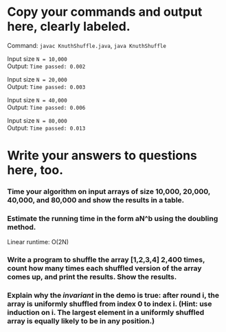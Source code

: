 # Copy your commands and output here, clearly labeled.

Command: `javac KnuthShuffle.java`,
         `java KnuthShuffle`

Input size `N = 10,000`        
Output: `Time passed: 0.002`

Input size `N = 20,000`        
Output: `Time passed: 0.003`

Input size `N = 40,000`        
Output: `Time passed: 0.006`

Input size `N = 80,000`        
Output: `Time passed: 0.013`

# Write your answers to questions here, too.

### Time your algorithm on input arrays of size 10,000, 20,000, 40,000, and 80,000 and show the results in a table.

### Estimate the running time in the form aN^b using the doubling method.
Linear runtime: O(2N)

### Write a program to shuffle the array [1,2,3,4] 2,400 times, count how many times each shuffled version of the array comes up, and print the results. Show the results.

### Explain why the *invariant* in the demo is true: after round i, the array is uniformly shuffled from index 0 to index i. (Hint: use induction on i. The largest element in a uniformly shuffled array is equally likely to be in any position.)
 
